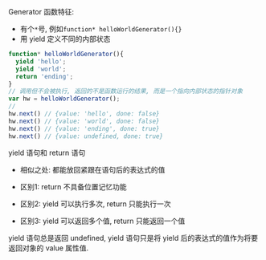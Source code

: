 Generator 函数特征:

- 有个`*`号, 例如`function* helloWorldGenerator(){}`
- 用 yield 定义不同的内部状态

```javascript
function* helloWorldGenerator(){
  yield 'hello';
  yield 'world';
  return 'ending';
}
// 调用但不会被执行, 返回的不是函数运行的结果, 而是一个指向内部状态的指针对象
var hw = helloWorldGenerator();
//
hw.next() // {value: 'hello', done: false}
hw.next() // {value: 'world', done: false}
hw.next() // {value: 'ending', done: true}
hw.next() // {value: undefined, done: true}
```

yield 语句和 return 语句

- 相似之处: 都能放回紧跟在语句后的表达式的值


- 区别1:  return 不具备位置记忆功能
- 区别2:  yield 可以执行多次, return 只能执行一次
- 区别3:  yield 可以返回多个值, return 只能返回一个值

yield 语句总是返回 undefined, yield 语句只是将 yield 后的表达式的值作为将要返回对象的 value  属性值. 